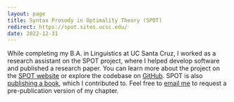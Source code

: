 ```yaml
---
layout: page
title: Syntax Prosody in Optimality Theory (SPOT)
redirect: https://spot.sites.ucsc.edu/
date: 2022-12-31
---
```


While completing my B.A. in Linguistics at UC Santa Cruz, I worked as a research assistant on the SPOT project, where I helped develop software and published a research paper. You can learn more about the project on the [SPOT website](https://spot.sites.ucsc.edu/) or explore the codebase on [GitHub](https://github.com/syntax-prosody-ot/main). SPOT is also [publishing a book](https://www.equinoxpub.com/home/syntax-prosody/), which I contributed to. Feel free to [email me](mailto:bots@tarlov.dev) to request a pre-publication version of my chapter.
